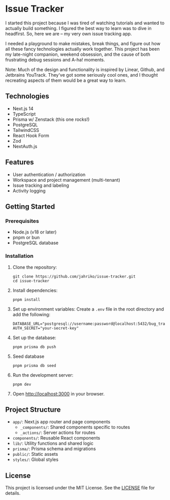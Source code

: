 # Issue Tracker

I started this project because I was tired of watching tutorials and wanted to actually build something. I figured the best way to learn was to dive in headfirst. So, here we are – my very own issue tracking app.

I needed a playground to make mistakes, break things, and figure out how all these fancy technologies actually work together. This project has been my late-night companion, weekend obsession, and the cause of both frustrating debug sessions and A-ha! moments.

Note: Much of the design and functionality is inspired by Linear, Github, and Jetbrains YouTrack. They've got some seriously cool ones, and I thought recreating aspects of them would be a great way to learn.

## Technologies

- Next.js 14
- TypeScript
- Prisma w/ Zenstack (this one rocks!)
- PostgreSQL
- TailwindCSS
- React Hook Form
- Zod
- NextAuth.js

## Features

- User authentication / authorization
- Workspace and project management (multi-tenant)
- Issue tracking and labeling
- Activity logging

## Getting Started

### Prerequisites

- Node.js (v18 or later)
- pnpm or bun
- PostgreSQL database

### Installation

1. Clone the repository:

   ```
   git clone https://github.com/jahriko/issue-tracker.git
   cd issue-tracker
   ```

2. Install dependencies:

   ```
   pnpm install
   ```

3. Set up environment variables:
   Create a `.env` file in the root directory and add the following:

   ```
   DATABASE_URL="postgresql://username:password@localhost:5432/bug_tracker"
   AUTH_SECRET="your-secret-key"
   ```

4. Set up the database:

   ```
   pnpm prisma db push
   ```

5. Seed database

   ```
   pnpm prisma db seed
   ```

5. Run the development server:

   ```
   pnpm dev
   ```

6. Open [http://localhost:3000](http://localhost:3000) in your browser.

## Project Structure

- `app/`: Next.js app router and page components
  - `_components/`: Shared components specific to routes
  - `_actions/`: Server actions for routes
- `components/`: Reusable React components
- `lib/`: Utility functions and shared logic
- `prisma/`: Prisma schema and migrations
- `public/`: Static assets
- `styles/`: Global styles

## License

This project is licensed under the MIT License. See the [LICENSE](LICENSE) file for details.
